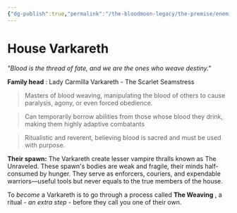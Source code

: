 ```yaml
---
{"dg-publish":true,"permalink":"/the-bloodmoon-legacy/the-premise/enemies/house-varkareth/"}
---
```


#  House Varkareth

_"Blood is the thread of fate, and we are the ones who weave destiny."_

**Family head** : Lady Carmilla Varkareth  - The Scarlet Seamstress

> Masters of blood weaving, manipulating the blood of others to cause paralysis, agony, or even forced obedience.

> Can temporarily borrow abilities from those whose blood they drink, making them highly adaptive combatants

> Ritualistic and reverent, believing blood is sacred and must be used with purpose.

**Their spawn:** The Varkareth create lesser vampire thralls known as The Unraveled. These spawn's bodies are weak and fragile, their minds half-consumed by hunger. They serve as enforcers, couriers, and expendable warriors—useful tools but never equals to the true members of the house. 

To _become_ a Varkareth is to go through a process called **The Weaving** , a ritual - _an extra step_ - before they call you one of their own.
